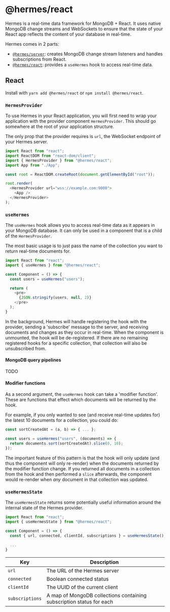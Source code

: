 # @hermes/react

Hermes is a real-time data framework for MongoDB + React. It uses native MongoDB change streams and WebSockets to ensure that the state of your React app reflects the content of your database in real-time.

Hermes comes in 2 parts:
* [`@hermes/server`](https://github.com/tdjsnelling/hermes/tree/master/server): creates MongoDB change stream listeners and handles subscriptions from React.
* [`@hermes/react`](https://github.com/tdjsnelling/hermes/tree/master/react): provides a `useHermes` hook to access real-time data.

## React

Install with `yarn add @hermes/react` or `npm install @hermes/react`.

### `HermesProvider`

To use Hermes in your React application, you will first need to wrap your application with the provider component `HermesProvider`. This should go somewhere at the root of your application structure.

The only prop that the provider requires is `url`, the WebSocket endpoint of your Hermes server.

```javascript
import React from "react";
import ReactDOM from "react-dom/client";
import { HermesProvider } from "@hermes/react";
import App from "./App";

const root = ReactDOM.createRoot(document.getElementById("root"));

root.render(
  <HermesProvider url="wss://example.com:9000">
    <App />
  </HermesProvider>
);
```

### `useHermes`

The `useHermes` hook allows you to access real-time data as it appears in your MongoDB database. It can only be used in a component that is a child of the `HermesProvider`.

The most basic usage is to just pass the name of the collection you want to return real-time documents for. 

```javascript
import React from "react";
import { useHermes } from "@hermes/react";

const Component = () => {
  const users = useHermes("users");

  return (
    <pre>
      {JSON.stringify(users, null, 2)}
    </pre>
  );
}
```

In the background, Hermes will handle registering the hook with the provider, sending a 'subscribe' message to the server, and receiving documents and changes as they occur in real-time. When the component is unmounted, the hook will be de-registered. If there are no remaining registered hooks for a specific collection, that collection will also be unsubscribed from.

#### MongoDB query pipelines

TODO

#### Modifier functions

As a second argument, the `useHermes` hook can take a 'modifier function'. These are functions that effect which documents will be returned by the hook.

For example, if you only wanted to see (and receive real-time updates for) the latest 10 documents for a collection, you could do:

```javascript
const sortCreatedAt = (a, b) => { ... };

const users = useHermes("users", (documents) => {
  return documents.sort(sortCreatedAt).slice(0, 10);
});
```

The important feature of this pattern is that the hook will only update (and thus the component will only re-render) when the documents returned by the modifier function change. If you returned all documents in a collection from the hook and then performed a `slice` afterwards, the component would re-render when *any* document in that collection was updated.

### `useHermesState`

The `useHermesState` returns some potentially useful information around the internal state of the Hermes provider.

```javascript
import React from "react";
import { useHermesState } from "@hermes/react";

const Component = () => {
  const { url, connected, clientId, subscriptions } = useHermesState();
  
  ...
}
```

| Key             | Description                                                          |
|-----------------|----------------------------------------------------------------------|
| `url`           | The URL of the Hermes server                                         |
| `connected`     | Boolean connected status                                             |
| `clientId`      | The UUID of the current client                                       |
| `subscriptions` | A map of MongoDB collections containing subscription status for each |
